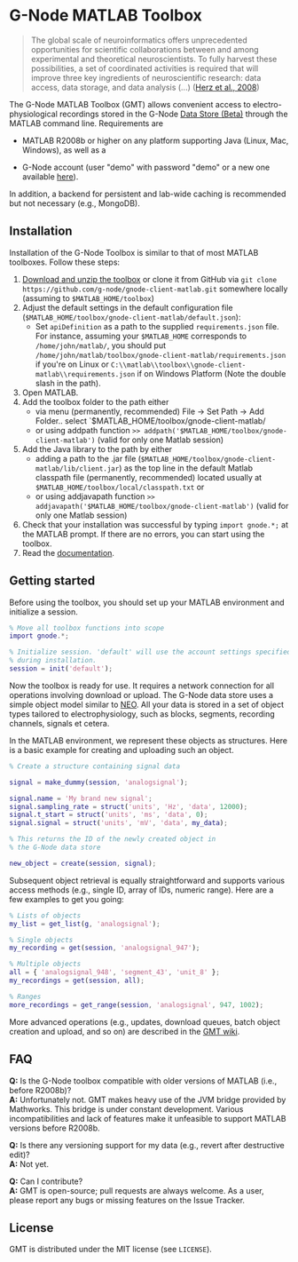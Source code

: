 # G-Node MATLAB Toolbox

> The global scale of neuroinformatics offers unprecedented
> opportunities for scientific collaborations between and among
> experimental and theoretical neuroscientists. To fully harvest these
> possibilities, a set of coordinated activities is required that will
> improve three key ingredients of neuroscientific research: data
> access, data storage, and data analysis (...) ([Herz et al.,
> 2008](http://www.g-node.org/publications/NN2436.pdf))

The G-Node MATLAB Toolbox (GMT) allows convenient access to
electro-physiological recordings stored in the G-Node [Data
Store (Beta)](http://test.g-node.org) through the MATLAB command
line. Requirements are

* MATLAB R2008b or higher on any platform supporting Java (Linux, Mac,
  Windows), as well as a

* G-Node account (user "demo" with password "demo" or a new one 
  available [here](http://test.g-node.org)).

In addition, a backend for persistent and lab-wide caching is
recommended but not necessary (e.g., MongoDB).

## Installation

Installation of the G-Node Toolbox is similar to that of most MATLAB
toolboxes. Follow these steps:

1. [Download and unzip the toolbox](https://github.com/G-Node/gnode-client-matlab/archive/master.zip) or 
   clone it from GitHub via
   `git clone https://github.com/g-node/gnode-client-matlab.git`
   somewhere locally (assuming to `$MATLAB_HOME/toolbox`)
2. Adjust the default settings in the default configuration file
   (`$MATLAB_HOME/toolbox/gnode-client-matlab/default.json`):
   * Set `apiDefinition` as a path to the supplied `requirements.json` file. 
   For instance, assuming your `$MATLAB_HOME` corresponds to `/home/john/matlab/`, you
   should put `/home/john/matlab/toolbox/gnode-client-matlab/requirements.json` 
   if you're on Linux or `C:\\matlab\\toolbox\\gnode-client-matlab\\requirements.json` 
   if on Windows Platform (Note the double slash in the path).
3. Open MATLAB.
4. Add the toolbox folder to the path either
   * via menu (permanently, recommended) 
   File -> Set Path -> Add Folder.. select `$MATLAB_HOME/toolbox/gnode-client-matlab/
   * or using addpath function 
   `>> addpath('$MATLAB_HOME/toolbox/gnode-client-matlab')` 
   (valid for only one Matlab session)
5. Add the Java library to the path by either
   * adding a path to the .jar file 
   (`$MATLAB_HOME/toolbox/gnode-client-matlab/lib/client.jar`) as the 
   top line in the default Matlab classpath file (permanently, recommended) 
   located usually at `$MATLAB_HOME/toolbox/local/classpath.txt` or 
   * or using addjavapath function 
   `>> addjavapath('$MATLAB_HOME/toolbox/gnode-client-matlab')` 
   (valid for only one Matlab session)
6. Check that your installation was successful by typing `import gnode.*;` at the
   MATLAB prompt. If there are no errors, you can start using the toolbox.
7. Read the [documentation](https://github.com/g-node/gnode-client-matlab/wiki).

## Getting started

Before using the toolbox, you should set up your MATLAB environment
and initialize a session.

```matlab
% Move all toolbox functions into scope
import gnode.*;

% Initialize session. 'default' will use the account settings specified
% during installation.
session = init('default');
```

Now the toolbox is ready for use. It requires a network connection for
all operations involving download or upload. The G-Node data store
uses a simple object model similar to
[NEO](http://packages.python.org/neo/). All your data is stored in a
set of object types tailored to electrophysiology, such as blocks,
segments, recording channels, signals et cetera.

In the MATLAB environment, we represent these objects as
structures. Here is a basic example for creating and uploading such an
object.

```matlab
% Create a structure containing signal data

signal = make_dummy(session, 'analogsignal');

signal.name = 'My brand new signal';
signal.sampling_rate = struct('units', 'Hz', 'data', 12000);
signal.t_start = struct('units', 'ms', 'data', 0);
signal.signal = struct('units', 'mV', 'data', my_data);

% This returns the ID of the newly created object in
% the G-Node data store

new_object = create(session, signal);
```

Subsequent object retrieval is equally straightforward and supports
various access methods (e.g., single ID, array of IDs, numeric
range). Here are a few examples to get you going:

```matlab
% Lists of objects
my_list = get_list(g, 'analogsignal');

% Single objects
my_recording = get(session, 'analogsignal_947');

% Multiple objects
all = { 'analogsignal_948', 'segment_43', 'unit_8' };
my_recordings = get(session, all);

% Ranges
more_recordings = get_range(session, 'analogsignal', 947, 1002);
```

More advanced operations (e.g., updates, download queues, batch object
creation and upload, and so on) are described in the
[GMT wiki](https://github.com/g-node/gnode-client-matlab/wiki).

## FAQ

**Q:** Is the G-Node toolbox compatible with older versions of MATLAB (i.e., before R2008b)?  
**A:** Unfortunately not. GMT makes heavy use of the JVM bridge provided by Mathworks. This
       bridge is under constant development. Various
       incompatibilities and lack of features make it unfeasible to support MATLAB versions
       before R2008b.

**Q:** Is there any versioning support for my data (e.g., revert after destructive edit)?  
**A:** Not yet.

**Q:** Can I contribute?  
**A:** GMT is open-source; pull requests are always welcome. As a user, please report
       any bugs or missing features on the Issue Tracker.

## License

GMT is distributed under the MIT license (see `LICENSE`).
